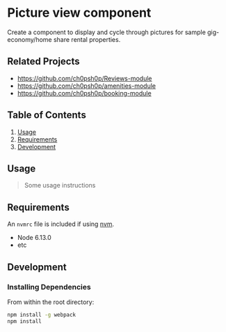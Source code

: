 # Picture view component

Create a component to display and cycle through pictures for sample gig-economy/home share rental properties.

## Related Projects

  - https://github.com/ch0psh0p/Reviews-module
  - https://github.com/ch0psh0p/amenities-module
  - https://github.com/ch0psh0p/booking-module

## Table of Contents

1. [Usage](#Usage)
1. [Requirements](#requirements)
1. [Development](#development)

## Usage

> Some usage instructions

## Requirements

An `nvmrc` file is included if using [nvm](https://github.com/creationix/nvm).

- Node 6.13.0
- etc

## Development

### Installing Dependencies

From within the root directory:

```sh
npm install -g webpack
npm install
```

